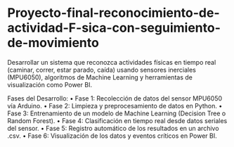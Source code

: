 # Proyecto-final-reconocimiento-de-actividad-F-sica-con-seguimiento-de-movimiento

Desarrollar un sistema que reconozca actividades físicas en tiempo real (caminar, correr, estar parado, caída) usando sensores inerciales (MPU6050), algoritmos de Machine Learning y herramientas de visualización como Power BI.

Fases del Desarrollo:
•	Fase 1: Recolección de datos del sensor MPU6050 vía Arduino.
•	Fase 2: Limpieza y preprocesamiento de datos en Python.
•	Fase 3: Entrenamiento de un modelo de Machine Learning (Decision Tree o Random Forest).
•	Fase 4: Clasificación en tiempo real desde datos seriales del sensor.
•	Fase 5: Registro automático de los resultados en un archivo .csv.
•	Fase 6: Visualización de los datos y eventos críticos en Power BI.
